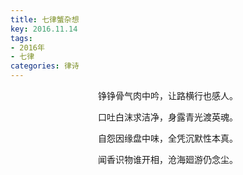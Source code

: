 ```yaml
---
title: 七律蟹杂想
key: 2016.11.14
tags: 
- 2016年 
- 七律
categories: 律诗
---
```


<p align="center">铮铮骨气肉中吟，让路横行也感人。
</p>
<p align="center">口吐白沫求洁净，身露青光渡英魂。
</p>
<p align="center">自怨因缘盘中味，全凭沉默性本真。
</p>
<p align="center">闻香识物谁开相，沧海廻游仍念尘。
</p>
